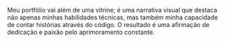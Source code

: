 Meu portfólio vai além de uma vitrine; é uma narrativa visual que destaca não apenas minhas habilidades técnicas, mas também minha capacidade de contar histórias através do código. O resultado é uma afirmação de dedicação e paixão pelo aprimoramento constante.
